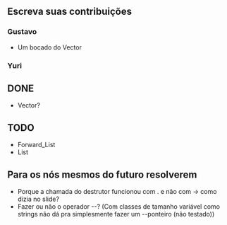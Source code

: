 ## Escreva suas contribuições
### Gustavo
- Um bocado do Vector
### Yuri

## DONE
- Vector?

## TODO
- Forward_List
- List

## Para os nós mesmos do futuro resolverem
- Porque a chamada do destrutor funcionou com . e não com -> como dizia no slide?
- Fazer ou não o operador --? (Com classes de tamanho variável como strings não
dá pra simplesmente fazer um --ponteiro (não testado))
